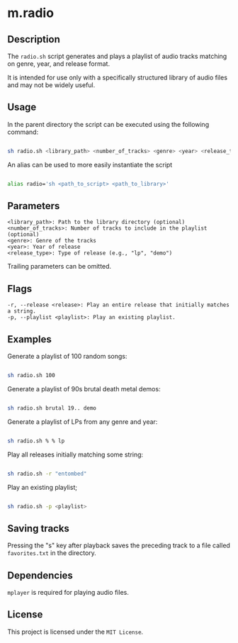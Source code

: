 # m.radio

## Description

The `radio.sh` script generates and plays a playlist of audio tracks matching on genre, year, and release format. 

It is intended for use only with a specifically structured library of audio files and may not be widely useful.

## Usage

In the parent directory the script can be executed using the following command:

```bash

sh radio.sh <library_path> <number_of_tracks> <genre> <year> <release_type>

```

An alias can be used to more easily instantiate the script

```bash

alias radio='sh <path_to_script> <path_to_library>'

```

## Parameters

    <library_path>: Path to the library directory (optional)
    <number_of_tracks>: Number of tracks to include in the playlist (optional)
    <genre>: Genre of the tracks
    <year>: Year of release
    <release_type>: Type of release (e.g., "lp", "demo")

Trailing parameters can be omitted.

## Flags

    -r, --release <release>: Play an entire release that initially matches a string.
    -p, --playlist <playlist>: Play an existing playlist.

## Examples

Generate a playlist of 100 random songs:

```bash

sh radio.sh 100

```

Generate a playlist of 90s brutal death metal demos:

```bash

sh radio.sh brutal 19.. demo

```

Generate a playlist of LPs from any genre and year:

```bash

sh radio.sh % % lp

```

Play all releases initially matching some string:

```bash

sh radio.sh -r "entombed"

```

Play an existing playlist;

```bash

sh radio.sh -p <playlist>

```

## Saving tracks

Pressing the "s" key after playback saves the preceding track to a file called `favorites.txt` in the <library> directory.

## Dependencies

`mplayer` is required for playing audio files.

## License

This project is licensed under the `MIT License`. 



